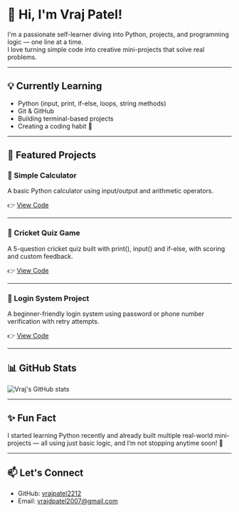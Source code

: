 # 👋 Hi, I'm Vraj Patel!

I'm a passionate self-learner diving into Python, projects, and programming logic — one line at a time.  
I love turning simple code into creative mini-projects that solve real problems.

---

## 💡 Currently Learning
- Python (input, print, if-else, loops, string methods)
- Git & GitHub
- Building terminal-based projects
- Creating a coding habit 🔁

---

## 🧩 Featured Projects

### 🧮 Simple Calculator  
A basic Python calculator using input/output and arithmetic operators.

👉 [View Code](https://github.com/vrajpatel2212/calculator_project)

---

### 🏏 Cricket Quiz Game  
A 5-question cricket quiz built with print(), input() and if-else, with scoring and custom feedback.

👉 [View Code](https://github.com/vrajpatel2212/cricket_quiz_game)

---

### 🔐 Login System Project  
A beginner-friendly login system using password or phone number verification with retry attempts.

👉 [View Code](https://github.com/vrajpatel2212/login_system_project)

---

## 📊 GitHub Stats

![Vraj's GitHub stats](https://github-readme-stats.vercel.app/api?username=vrajpatel2212&show_icons=true&theme=radical)

---

## ✨ Fun Fact

I started learning Python recently and already built multiple real-world mini-projects — all using just basic logic, and I’m not stopping anytime soon! 🚀

---

## 📫 Let's Connect

- GitHub: [vrajpatel2212](https://github.com/vrajpatel2212)  
- Email: [vrajdpatel2007@gmail.com](mailto:vrajpatel2007@gmail.com)
